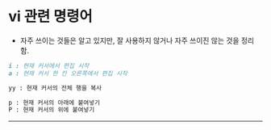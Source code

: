 # vi 관련 명령어

- 자주 쓰이는 것들은 알고 있지만, 잘 사용하지 않거나 자주 쓰이진 않는 것을 정리함.

```markdown
i : 현재 커서에서 편집 시작
a : 현재 커서 한 칸 오른쪽에서 편집 시작

yy : 현재 커서의 전체 행을 복사

p : 현재 커서의 아래에 붙여넣기
P : 현재 커서의 위에 붙여넣기
```

---